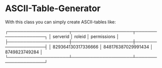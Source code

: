 # ASCII-Table-Generator
With this class you can simply create ASCII-tables like:

┌────────────────────┬────────────────────┬────────────────────┐
│      serverid      │       roleid       │    permissions     │
├────────────────────┼────────────────────┼────────────────────┤
│ 829364130317336666 │ 848176387029991434 │   8749823749284    │
└────────────────────┴────────────────────┴────────────────────┘

